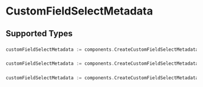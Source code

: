 # CustomFieldSelectMetadata


## Supported Types

### 

```go
customFieldSelectMetadata := components.CreateCustomFieldSelectMetadataStr(string{/* values here */})
```

### 

```go
customFieldSelectMetadata := components.CreateCustomFieldSelectMetadataInteger(int64{/* values here */})
```

### 

```go
customFieldSelectMetadata := components.CreateCustomFieldSelectMetadataBoolean(bool{/* values here */})
```

